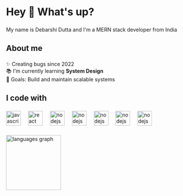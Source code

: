 <h1 align="left">Hey 👋 What's up?</h1>

###

<p align="left">My name is Debarshi Dutta and I'm a MERN stack developer from India</p>

###

<h2 align="left">About me</h2>

###

<!-- <p align="left">✨ Creating bugs since 2022<br>📚 I'm currently learning <b>System Design</b><br>🎯 Goals: Build and maintain scalable systems<br>🎲 Fun fact: ...</p> -->
<p align="left">✨ Creating bugs since 2022<br>📚 I'm currently learning <b>System Design</b><br>🎯 Goals: Build and maintain scalable systems</p>

###

<h2 align="left">I code with</h2>

###

<div align="left">
  <img src="https://cdn.jsdelivr.net/gh/devicons/devicon/icons/javascript/javascript-original.svg" height="40" alt="javascript logo"  />
  <img width="12" />
  <img src="https://cdn.jsdelivr.net/gh/devicons/devicon/icons/react/react-original.svg" height="40" alt="react logo"  />
  <img width="12" />
  <img src="https://cdn.jsdelivr.net/gh/devicons/devicon/icons/nodejs/nodejs-original.svg" height="40" alt="nodejs logo"  />
  <img width="12" />
  <img src="https://upload.wikimedia.org/wikipedia/commons/6/61/HTML5_logo_and_wordmark.svg" height="40" alt="nodejs logo"  />
  <img width="12" />
  <img src="https://upload.wikimedia.org/wikipedia/commons/d/d5/CSS3_logo_and_wordmark.svg" height="40" alt="nodejs logo"  />
  <img width="12" />
  <img src="https://upload.wikimedia.org/wikipedia/commons/9/93/MongoDB_Logo.svg" height="40" alt="nodejs logo"  />
  <img width="12" />
  <img src="https://upload.wikimedia.org/wikipedia/commons/6/64/Expressjs.png" height="40" alt="nodejs logo"  />
  <img width="12" />
  
</div>

###

<div>
  <img src="https://github-readme-stats.vercel.app/api/top-langs?username=d-sqrd&locale=en&hide_title=false&layout=compact&card_width=320&langs_count=5&theme=dracula&hide_border=false&order=2" height="150" alt="languages graph"  />
</div>

###
